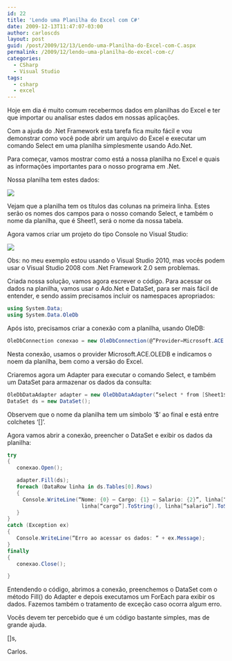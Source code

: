 ```yaml
---
id: 22
title: 'Lendo uma Planilha do Excel com C#'
date: 2009-12-13T11:47:07-03:00
author: carloscds
layout: post
guid: /post/2009/12/13/Lendo-uma-Planilha-do-Excel-com-C.aspx
permalink: /2009/12/lendo-uma-planilha-do-excel-com-c/
categories:
  - CSharp
  - Visual Studio
tags:
  - csharp
  - excel
---
```

Hoje em dia é muito comum recebermos dados em planilhas do Excel e ter que importar ou analisar estes dados em nossas aplicações.

Com a ajuda do .Net Framework esta tarefa fica muito fácil e vou demonstrar como você pode abrir um arquivo do Excel e executar um comando Select em uma planilha simplesmente usando Ado.Net.

Para começar, vamos mostrar como está a nossa planilha no Excel e quais as informações importantes para o nosso programa em .Net.

Nossa planilha tem estes dados:

![]( wp-content/uploads/image_10.png)

Vejam que a planilha tem os títulos das colunas na primeira linha. Estes serão os nomes dos campos para o nosso comando Select, e também o nome da planilha, que é Sheet1, será o nome da nossa tabela.

Agora vamos criar um projeto do tipo Console no Visual Studio:

![]( wp-content/uploads/image_11.png)

Obs: no meu exemplo estou usando o Visual Studio 2010, mas vocês podem usar o Visual Studio 2008 com .Net Framework 2.0 sem problemas.

Criada nossa solução, vamos agora escrever o código. Para acessar os dados na planilha, vamos usar o Ado.Net e DataSet, para ser mais fácil de entender, e sendo assim precisamos incluir os namespaces apropriados:

```csharp
using System.Data;
using System.Data.OleDb
```

Após isto, precisamos criar a conexão com a planilha, usando OleDB:

```csharp
OleDbConnection conexao = new OleDbConnection(@”Provider=Microsoft.ACE.OLEDB.12.0;Data Source=c:tempplanilha.xlsx;Extended Properties=’Excel 12.0 Xml;HDR=YES’;”);
```

Nesta conexão, usamos o provider Microsoft.ACE.OLEDB e indicamos o noem da planilha, bem como a versão do Excel.

Criaremos agora um Adapter para executar o comando Select, e também um DataSet para armazenar os dados da consulta:

```csharp
OleDbDataAdapter adapter = new OleDbDataAdapter(“select * from [Sheet1$]”, conexao);
DataSet ds = new DataSet();
```

Observem que o nome da planilha tem um símbolo ‘$’ ao final e está entre colchetes ‘[]’.

Agora vamos abrir a conexão, preencher o DataSet e exibir os dados da planilha:

```csharp
try
{
   conexao.Open();

   adapter.Fill(ds);
   foreach (DataRow linha in ds.Tables[0].Rows)
   {
     Console.WriteLine(“Nome: {0} – Cargo: {1} – Salario: {2}”, linha[“nome”].ToString(),
                        linha[“cargo”].ToString(), linha[“salario”].ToString());
   }
}
catch (Exception ex)
{
   Console.WriteLine(“Erro ao acessar os dados: “ + ex.Message);
}
finally
{
   conexao.Close();

}
``` 

Entendendo o código, abrimos a conexão, preenchemos o DataSet com o método Fill() do Adapter e depois executamos um ForEach para exibir os dados. Fazemos também o tratamento de exceção caso ocorra algum erro.

Vocês devem ter percebido que é um código bastante simples, mas de grande ajuda.

[]s,

Carlos.